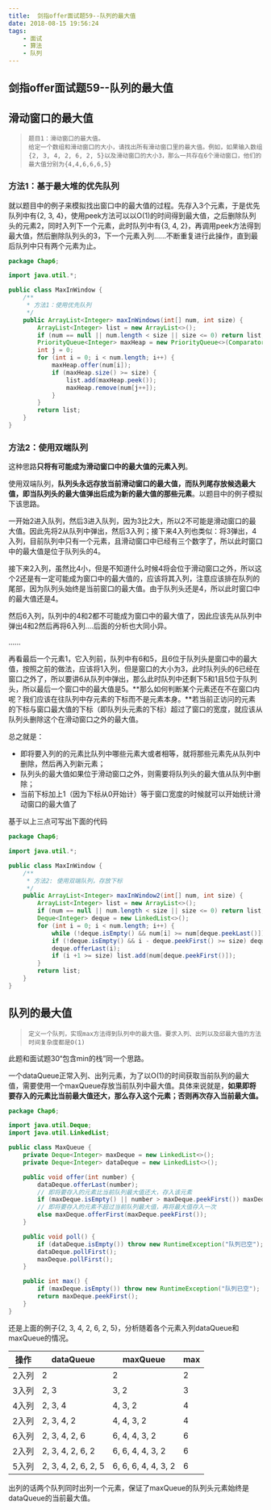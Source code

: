 ```yaml
---
title:  剑指offer面试题59--队列的最大值
date: 2018-08-15 19:56:24
tags: 
    - 面试
    - 算法
    - 队列
---
```

<meta name="referrer" content="no-referrer" />
 
## 剑指offer面试题59--队列的最大值

## 滑动窗口的最大值

> ```
> 题目1：滑动窗口的最大值。
> 给定一个数组和滑动窗口的大小，请找出所有滑动窗口里的最大值。例如，如果输入数组{2, 3, 4, 2, 6, 2, 5}以及滑动窗口的大小3，那么一共存在6个滑动窗口，他们的最大值分别为{4,4,6,6,6,5}
> ```

### 方法1：基于最大堆的优先队列

就以题目中的例子来模拟找出窗口中的最大值的过程。先存入3个元素，于是优先队列中有{2, 3, 4}，使用peek方法可以以O(1)的时间得到最大值，之后删除队列头的元素2，同时入列下一个元素，此时队列中有{3, 4, 2}，再调用peek方法得到最大值，然后删除队列头的3，下一个元素入列......不断重复进行此操作，直到最后队列中只有两个元素为止。

```java
package Chap6;

import java.util.*;

public class MaxInWindow {
    /**
     * 方法1：使用优先队列
     */
    public ArrayList<Integer> maxInWindows(int[] num, int size) {
        ArrayList<Integer> list = new ArrayList<>();
        if (num == null || num.length < size || size <= 0) return list;
        PriorityQueue<Integer> maxHeap = new PriorityQueue<>(Comparator.reverseOrder());
        int j = 0;
        for (int i = 0; i < num.length; i++) {
            maxHeap.offer(num[i]);
            if (maxHeap.size() >= size) {
                list.add(maxHeap.peek());
                maxHeap.remove(num[j++]);
            }
        }
        return list;
    }
}
```

### 方法2：使用双端队列

这种思路**只将有可能成为滑动窗口中的最大值的元素入列**。

使用双端队列，**队列头永远存放当前滑动窗口的最大值，而队列尾存放候选最大值，即当队列头的最大值弹出后成为新的最大值的那些元素**。以题目中的例子模拟下该思路。

一开始2进入队列，然后3进入队列，因为3比2大，所以2不可能是滑动窗口的最大值。因此先将2从队列中弹出，然后3入列；接下来4入列也类似：将3弹出，4入列，目前队列中只有一个元素，且滑动窗口中已经有三个数字了，所以此时窗口中的最大值是位于队列头的4。

接下来2入列，虽然比4小，但是不知道什么时候4将会位于滑动窗口之外，所以这个2还是有一定可能成为窗口中的最大值的，应该将其入列，注意应该排在队列的尾部，因为队列头始终是当前窗口的最大值。由于队列头还是4，所以此时窗口中的最大值还是4。

然后6入列，队列中的4和2都不可能成为窗口中的最大值了，因此应该先从队列中弹出4和2然后再将6入列....后面的分析也大同小异。

 ......

再看最后一个元素1，它入列前，队列中有6和5，且6位于队列头是窗口中的最大值，按照之前的做法，应该将1入列，但是窗口的大小为3，此时队列头的6已经在窗口之外了，所以要讲6从队列中弹出，那么此时队列中还剩下5和1且5位于队列头，所以最后一个窗口中的最大值是5。**那么如何判断某个元素还在不在窗口内呢？我们应该在往队列中存元素的下标而不是元素本身。**若当前正访问的元素的下标与窗口最大值的下标（即队列头元素的下标）超过了窗口的宽度，就应该从队列头删除这个在滑动窗口之外的最大值。

总之就是：

- 即将要入列的的元素比队列中哪些元素大或者相等，就将那些元素先从队列中删除，然后再入列新元素；
- 队列头的最大值如果位于滑动窗口之外，则需要将队列头的最大值从队列中删除；
- 当前下标加上1（因为下标从0开始计）等于窗口宽度的时候就可以开始统计滑动窗口的最大值了

基于以上三点可写出下面的代码

```java
package Chap6;

import java.util.*;

public class MaxInWindow {
    /**
     * 方法2: 使用双端队列，存放下标
     */
    public ArrayList<Integer> maxInWindow2(int[] num, int size) {
        ArrayList<Integer> list = new ArrayList<>();
        if (num == null || num.length < size || size <= 0) return list;
        Deque<Integer> deque = new LinkedList<>();
        for (int i = 0; i < num.length; i++) {
            while (!deque.isEmpty() && num[i] >= num[deque.peekLast()]) deque.pollLast();
            if (!deque.isEmpty() && i - deque.peekFirst() >= size) deque.pollFirst();
            deque.offerLast(i);
            if (i +1 >= size) list.add(num[deque.peekFirst()]);
        }
        return list;
    }
}
```

## 队列的最大值

> ```
> 定义一个队列，实现max方法得到队列中的最大值。要求入列、出列以及邱最大值的方法时间复杂度都是O(1)
> ```

此题和面试题30“包含min的栈”同一个思路。

一个dataQueue正常入列、出列元素，为了以O(1)的时间获取当前队列的最大值，需要使用一个maxQueue存放当前队列中最大值。具体来说就是，**如果即将要存入的元素比当前最大值还大，那么存入这个元素；否则再次存入当前最大值。**

```java
package Chap6;

import java.util.Deque;
import java.util.LinkedList;

public class MaxQueue {
    private Deque<Integer> maxDeque = new LinkedList<>();
    private Deque<Integer> dataDeque = new LinkedList<>();

    public void offer(int number) {
        dataDeque.offerLast(number);
      	// 即将要存入的元素比当前队列最大值还大，存入该元素
        if (maxDeque.isEmpty() || number > maxDeque.peekFirst()) maxDeque.offerFirst(number);
      	// 即将要存入的元素不超过当前队列最大值，再将最大值存入一次
        else maxDeque.offerFirst(maxDeque.peekFirst());
    }

    public void poll() {
        if (dataDeque.isEmpty()) throw new RuntimeException("队列已空");
        dataDeque.pollFirst();
        maxDeque.pollFirst();
    }

    public int max() {
        if (maxDeque.isEmpty()) throw new RuntimeException("队列已空");
        return maxDeque.peekFirst();
    }
}

```

还是上面的例子{2, 3, 4, 2, 6, 2, 5}，分析随着各个元素入列dataQueue和maxQueue的情况。

| 操作   | dataQueue           | maxQueue            | max  |
| ---- | ------------------- | ------------------- | ---- |
| 2入列  | 2                   | 2                   | 2    |
| 3入列  | 2, 3                | 3, 2                | 3    |
| 4入列  | 2, 3, 4             | 4, 3, 2             | 4    |
| 2入列  | 2, 3, 4, 2          | 4, 4, 3, 2          | 4    |
| 6入列  | 2, 3, 4, 2, 6       | 6, 4, 4, 3, 2       | 6    |
| 2入列  | 2, 3, 4, 2, 6, 2    | 6, 6, 4, 4, 3, 2    | 6    |
| 5入列  | 2, 3, 4, 2, 6, 2, 5 | 6, 6, 6, 4, 4, 3, 2 | 6    |

出列的话两个队列同时出列一个元素，保证了maxQueue的队列头元素始终是dataQueue的当前最大值。


